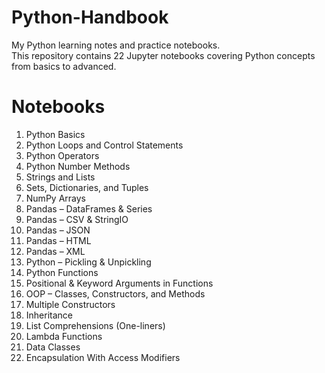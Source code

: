 # Python-Handbook
My Python learning notes and practice notebooks.  
This repository contains 22 Jupyter notebooks covering Python concepts from basics to advanced.

# Notebooks
1. Python Basics  
2. Python Loops and Control Statements  
3. Python Operators  
4. Python Number Methods  
5. Strings and Lists  
6. Sets, Dictionaries, and Tuples  
7. NumPy Arrays  
8. Pandas – DataFrames & Series  
9. Pandas – CSV & StringIO  
10. Pandas – JSON  
11. Pandas – HTML  
12. Pandas – XML  
13. Python – Pickling & Unpickling  
14. Python Functions  
15. Positional & Keyword Arguments in Functions  
16. OOP – Classes, Constructors, and Methods  
17. Multiple Constructors  
18. Inheritance  
19. List Comprehensions (One-liners)  
20. Lambda Functions
21. Data Classes
22. Encapsulation With Access Modifiers

